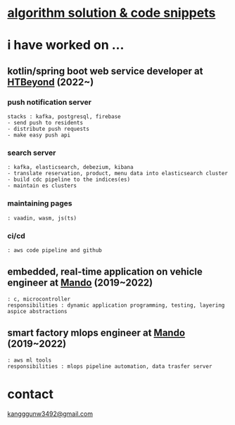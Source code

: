 # [algorithm solution & code snippets](https://r3g492.github.io/skills-github-pages/)

# i have worked on ...  
## kotlin/spring boot web service developer at [HTBeyond](https://htbeyond.com/) (2022~)  
### push notification server  
    stacks : kafka, postgresql, firebase
    - send push to residents
    - distribute push requests
    - make easy push api
### search server
    : kafka, elasticsearch, debezium, kibana
    - translate reservation, product, menu data into elasticsearch cluster
    - build cdc pipeline to the indices(es)
    - maintain es clusters
### maintaining pages 
    : vaadin, wasm, js(ts)  
### ci/cd 
    : aws code pipeline and github  
## embedded, real-time application on vehicle engineer at [Mando](https://www.hlmando.com/ko/main.do) (2019~2022)  
    : c, microcontroller
    responsibilities : dynamic application programming, testing, layering aspice abstractions
## smart factory mlops engineer at [Mando](https://www.hlmando.com/ko/main.do) (2019~2022)  
    : aws ml tools 
    responsibilities : mlops pipeline automation, data trasfer server  
  
# contact  
kangggunw3492@gmail.com

